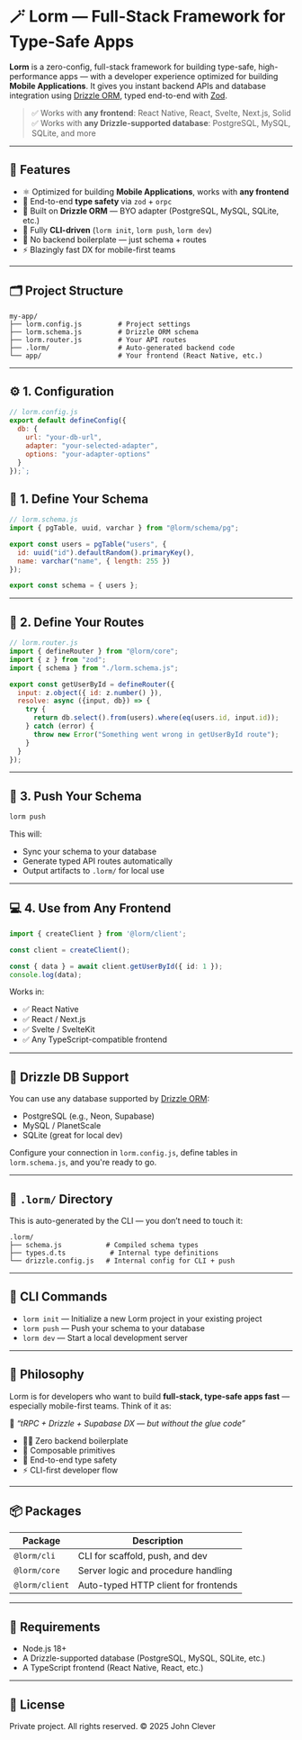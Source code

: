 # 🪄 Lorm — Full-Stack Framework for Type-Safe Apps

**Lorm** is a zero-config, full-stack framework for building type-safe, high-performance apps — with a developer experience optimized for building **Mobile Applications**. It gives you instant backend APIs and database integration using [Drizzle ORM](https://orm.drizzle.team), typed end-to-end with [Zod](https://zod.dev).

> ✅ Works with **any frontend**: React Native, React, Svelte, Next.js, Solid  
> ✅ Works with **any Drizzle-supported database**: PostgreSQL, MySQL, SQLite, and more

---

## 🚀 Features

- ⚛️ Optimized for building **Mobile Applications**, works with **any frontend**
- 🎯 End-to-end **type safety** via `zod` + `orpc`
- 🧪 Built on **Drizzle ORM** — BYO adapter (PostgreSQL, MySQL, SQLite, etc.)
- 🔧 Fully **CLI-driven** (`lorm init`, `lorm push`, `lorm dev`)
- 🚫 No backend boilerplate — just schema + routes
- ⚡️ Blazingly fast DX for mobile-first teams

---

## 🗂️ Project Structure

```
my-app/
├── lorm.config.js         # Project settings
├── lorm.schema.js         # Drizzle ORM schema
├── lorm.router.js         # Your API routes
├── .lorm/                 # Auto-generated backend code
└── app/                   # Your frontend (React Native, etc.)
```

---

## ⚙️ 1. Configuration

```js
// lorm.config.js
export default defineConfig({
  db: {
    url: "your-db-url",
    adapter: "your-selected-adapter",
    options: "your-adapter-options"
  }
});`;
```

## 🧱 1. Define Your Schema

```js
// lorm.schema.js
import { pgTable, uuid, varchar } from "@lorm/schema/pg";

export const users = pgTable("users", {
  id: uuid("id").defaultRandom().primaryKey(),
  name: varchar("name", { length: 255 })
});

export const schema = { users };
```

---

## 🔧 2. Define Your Routes

```js
// lorm.router.js
import { defineRouter } from "@lorm/core";
import { z } from "zod";
import { schema } from "./lorm.schema.js";

export const getUserById = defineRouter({
  input: z.object({ id: z.number() }),
  resolve: async ({input, db}) => {
    try {
      return db.select().from(users).where(eq(users.id, input.id));
    } catch (error) {
      throw new Error("Something went wrong in getUserById route");
    }
  }
});
```

---

## 📡 3. Push Your Schema

```bash
lorm push
```

This will:
- Sync your schema to your database
- Generate typed API routes automatically
- Output artifacts to `.lorm/` for local use

---

## 💻 4. Use from Any Frontend

```ts
import { createClient } from '@lorm/client';

const client = createClient();

const { data } = await client.getUserById({ id: 1 });
console.log(data);
```

Works in:
- ✅ React Native
- ✅ React / Next.js
- ✅ Svelte / SvelteKit
- ✅ Any TypeScript-compatible frontend

---

## 🔁 Drizzle DB Support

You can use any database supported by [Drizzle ORM](https://orm.drizzle.team/docs/overview):

- PostgreSQL (e.g., Neon, Supabase)
- MySQL / PlanetScale
- SQLite (great for local dev)

Configure your connection in `lorm.config.js`, define tables in `lorm.schema.js`, and you're ready to go.

---

## 📁 `.lorm/` Directory

This is auto-generated by the CLI — you don’t need to touch it:

```
.lorm/
├── schema.js           # Compiled schema types
├── types.d.ts           # Internal type definitions
└── drizzle.config.js   # Internal config for CLI + push
```

---

## 🚀 CLI Commands
- `lorm init` — Initialize a new Lorm project in your existing project
- `lorm push` — Push your schema to your database
- `lorm dev` — Start a local development server
---

## 🎯 Philosophy

Lorm is for developers who want to build **full-stack, type-safe apps fast** — especially mobile-first teams. Think of it as:

🧱 _“tRPC + Drizzle + Supabase DX — but without the glue code”_

- 🧘‍♀️ Zero backend boilerplate
- 🧩 Composable primitives
- 🔐 End-to-end type safety
- ⚡️ CLI-first developer flow

---

## 📦 Packages

| Package           | Description                            |
|------------------|----------------------------------------|
| `@lorm/cli`       | CLI for scaffold, push, and dev        |
| `@lorm/core`      | Server logic and procedure handling    |
| `@lorm/client`    | Auto-typed HTTP client for frontends   |

---

## 🧪 Requirements

- Node.js 18+
- A Drizzle-supported database (PostgreSQL, MySQL, SQLite, etc.)
- A TypeScript frontend (React Native, React, etc.)

---

## 📜 License

Private project. All rights reserved. © 2025 John Clever
